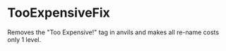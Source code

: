 # TooExpensiveFix
Removes the "Too Expensive!" tag in anvils and makes all re-name costs only 1 level.
